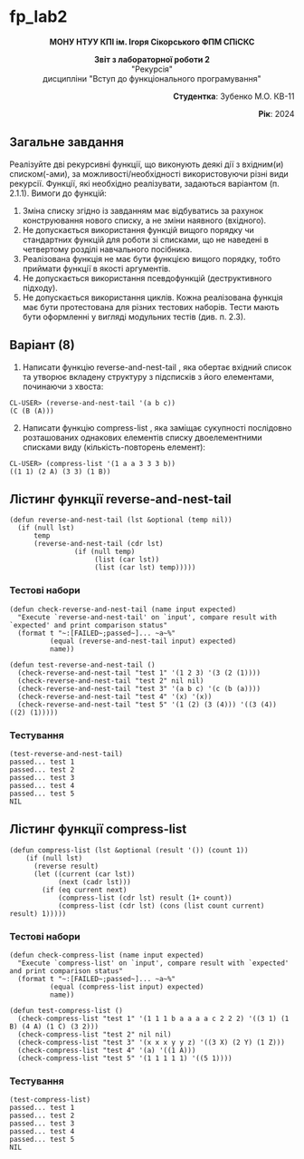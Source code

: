 # fp_lab2
<p align="center"><b>МОНУ НТУУ КПІ ім. Ігоря Сікорського ФПМ СПіСКС</b></p>
<p align="center">
<b>Звіт з лабораторної роботи 2</b><br/>
"Рекурсія"<br/>
дисципліни "Вступ до функціонального програмування"
</p>
<p align="right"><b>Студентка</b>: Зубенко М.О. КВ-11</p>
<p align="right"><b>Рік</b>: 2024</p>

## Загальне завдання
Реалізуйте дві рекурсивні функції, що виконують деякі дії з вхідним(и) списком(-ами), за можливості/необхідності використовуючи різні види рекурсії. Функції, які необхідно реалізувати, задаються варіантом (п. 2.1.1). Вимоги до функцій:

1. Зміна списку згідно із завданням має відбуватись за рахунок конструювання нового списку, а не зміни наявного (вхідного).
2. Не допускається використання функцій вищого порядку чи стандартних функцій
для роботи зі списками, що не наведені в четвертому розділі навчального
посібника.
3. Реалізована функція не має бути функцією вищого порядку, тобто приймати функції в якості аргументів.
4. Не допускається використання псевдофункцій (деструктивного підходу).
5. Не допускається використання циклів.
Кожна реалізована функція має бути протестована для різних тестових наборів. Тести
мають бути оформленні у вигляді модульних тестів (див. п. 2.3).

## Варіант (8)

1. Написати функцію reverse-and-nest-tail , яка обертає вхідний список та утворює
вкладeну структуру з підсписків з його елементами, починаючи з хвоста:

```
CL-USER> (reverse-and-nest-tail '(a b c))
(C (B (A)))
```
2. Написати функцію compress-list , яка заміщає сукупності послідовно
розташованих однакових елементів списку двоелементними списками виду
(кількість-повторень елемент):

```
CL-USER> (compress-list '(1 a a 3 3 3 b))
((1 1) (2 A) (3 3) (1 B))
```

## Лістинг функції reverse-and-nest-tail

```
(defun reverse-and-nest-tail (lst &optional (temp nil))
  (if (null lst)
      temp
      (reverse-and-nest-tail (cdr lst)
                (if (null temp)
                     (list (car lst))
                     (list (car lst) temp)))))
```

### Тестові набори

```
(defun check-reverse-and-nest-tail (name input expected)
  "Execute `reverse-and-nest-tail' on `input', compare result with `expected' and print comparison status"
  (format t "~:[FAILED~;passed~]... ~a~%"
          (equal (reverse-and-nest-tail input) expected)
          name))
          
(defun test-reverse-and-nest-tail ()
  (check-reverse-and-nest-tail "test 1" '(1 2 3) '(3 (2 (1))))
  (check-reverse-and-nest-tail "test 2" nil nil)
  (check-reverse-and-nest-tail "test 3" '(a b c) '(c (b (a))))
  (check-reverse-and-nest-tail "test 4" '(x) '(x))
  (check-reverse-and-nest-tail "test 5" '(1 (2) (3 (4))) '((3 (4)) ((2) (1)))))
```

### Тестування

```
(test-reverse-and-nest-tail)
passed... test 1
passed... test 2
passed... test 3
passed... test 4
passed... test 5
NIL
```

## Лістинг функції compress-list

```
(defun compress-list (lst &optional (result '()) (count 1))
    (if (null lst)
      (reverse result)
      (let ((current (car lst))
            (next (cadr lst)))
        (if (eq current next)
            (compress-list (cdr lst) result (1+ count))
            (compress-list (cdr lst) (cons (list count current) result) 1)))))
```

### Тестові набори

```
(defun check-compress-list (name input expected)
  "Execute `compress-list' on `input', compare result with `expected' and print comparison status"
  (format t "~:[FAILED~;passed~]... ~a~%"
          (equal (compress-list input) expected)
          name))
          
(defun test-compress-list ()
  (check-compress-list "test 1" '(1 1 1 b a a a a c 2 2 2) '((3 1) (1 B) (4 A) (1 C) (3 2)))
  (check-compress-list "test 2" nil nil)
  (check-compress-list "test 3" '(x x x y y z) '((3 X) (2 Y) (1 Z)))
  (check-compress-list "test 4" '(a) '((1 A)))
  (check-compress-list "test 5" '(1 1 1 1 1) '((5 1))))
```

### Тестування

```
(test-compress-list)
passed... test 1
passed... test 2
passed... test 3
passed... test 4
passed... test 5
NIL
```